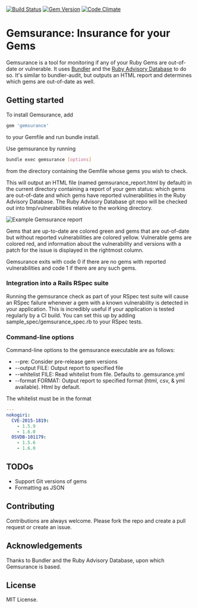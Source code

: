 [![Build Status](https://api.travis-ci.org/appfolio/gemsurance.svg?branch=master)](http://travis-ci.org/appfolio/gemsurance) [![Gem Version](https://badge.fury.io/rb/gemsurance.svg)](http://badge.fury.io/rb/gemsurance) [![Code Climate](https://codeclimate.com/github/appfolio/gemsurance.png)](https://codeclimate.com/github/appfolio/gemsurance)
# Gemsurance: Insurance for your Gems

Gemsurance is a tool for monitoring if any of your Ruby Gems are out-of-date or vulnerable. It uses [Bundler](https://github.com/bundler/bundler) and the [Ruby Advisory Database](https://github.com/rubysec/ruby-advisory-db) to do so. It's similar to bundler-audit, but outputs an HTML report and determines which gems are out-of-date as well.

## Getting started
To install Gemsurance, add
```ruby
gem 'gemsurance'
```
to your Gemfile and run bundle install.

Use gemsurance by running
```sh
bundle exec gemsurance [options]
```
from the directory containing the Gemfile whose gems you wish to check.

This will output an HTML file (named gemsurance_report.html by default) in the current directory containing a report of your gem status: which gems are out-of-date and which gems have reported vulnerabilities in the Ruby Advisory Database. The Ruby Advisory Database git repo will be checked out into tmp/vulnerabilities relative to the working directory.

![Example Gemsurance report](https://raw.github.com/appfolio/gemsurance/master/images/gemsurance_report.png)

Gems that are up-to-date are colored green and gems that are out-of-date but without reported vulnerabilities are colored yellow. Vulnerable gems are colored red, and information about the vulnerability and versions with a patch for the issue is displayed in the rightmost column.

Gemsurance exits with code 0 if there are no gems with reported vulnerabilities and code 1 if there are any such gems.

### Integration into a Rails RSpec suite
Running the gemsurance check as part of your RSpec test suite will cause an RSpec failure whenever a gem with a known vulnerability is detected in your application. This is incredibly useful if your application is tested regularly by a CI build. You can set this up by adding sample_spec/gemsurance_spec.rb to your RSpec tests.

### Command-line options
Command-line options to the gemsurance executable are as follows:
- --pre: Consider pre-release gem versions
- --output FILE: Output report to specified file
- --whitelist FILE: Read whitelist from file. Defaults to .gemsurance.yml
- --format FORMAT: Output report to specified format (html, csv, & yml available). Html by default.

The whitelist must be in the format
```yaml
---
nokogiri:
  CVE-2015-1819:
    - 1.5.9
    - 1.6.0
  OSVDB-101179:
    - 1.5.6
    - 1.6.0
```

## TODOs
- Support Git versions of gems
- Formatting as JSON

## Contributing
Contributions are always welcome. Please fork the repo and create a pull request or create an issue.

## Acknowledgements
Thanks to Bundler and the Ruby Advisory Database, upon which Gemsurance is based.

## License
MIT License.
